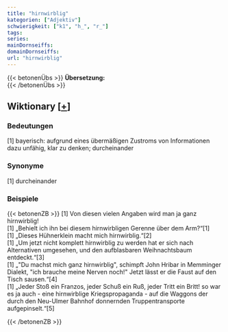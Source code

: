 ```yaml
---
title: "hirnwirblig"
kategorien: ["Adjektiv"]
schwierigkeit: ["k1", "h_", "r_"]
tags:
series:
mainDornseiffs:
domainDornseiffs:
url: "hirnwirblig"
---
```


{{< betonenÜbs >}}
**Übersetzung:**  
{{< /betonenÜbs >}}

## Wiktionary [[+](https://de.wiktionary.org/wiki/hirnwirblig)]

### Bedeutungen
[1] bayerisch: aufgrund eines übermäßigen Zustroms von Informationen dazu unfähig, klar zu denken; durcheinander  

### Synonyme
[1] durcheinander  

### Beispiele
{{< betonenZB >}}
[1] Von diesen vielen Angaben wird man ja ganz hirnwirblig!  
[1] „Behielt ich ihn bei diesem hirnwirbligen Gerenne über dem Arm?“[1]  
[1] „Dieses Hühnerklein macht mich hirnwirblig.“[2]  
[1] „Um jetzt nicht komplett hirnwirblig zu werden hat er sich nach Alternativen umgesehen, und den aufblasbaren Weihnachtsbaum entdeckt.“[3]  
[1] „"Du machst mich ganz hirnwirblig", schimpft John Hribar in Memminger Dialekt, "ich brauche meine Nerven noch!" Jetzt lässt er die Faust auf den Tisch sausen.“[4]  
[1] „Jeder Stoß ein Franzos, jeder Schuß ein Ruß, jeder Tritt ein Britt! so war es ja auch - eine hirnwirblige Kriegspropaganda - auf die Waggons der durch den Neu-Ulmer Bahnhof donnernden Truppentransporte aufgepinselt.“[5]  

{{< /betonenZB >}}

